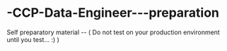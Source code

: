 # -CCP-Data-Engineer---preparation
Self preparatory material -- ( Do not test on your production environment until you test... :) )
